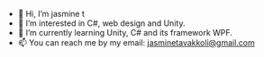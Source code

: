 - 👋 Hi, I’m jasmine t
- 👀 I’m interested in C#, web design and Unity.
- 🌱 I’m currently learning Unity, C# and its framework WPF.
- 📫 You can reach me by my email: jasminetavakkoli@gmail.com

<!---
jasminet2001/jasminet2001 is a ✨ special ✨ repository because its `README.md` (this file) appears on your GitHub profile.
You can click the Preview link to take a look at your changes.
--->
